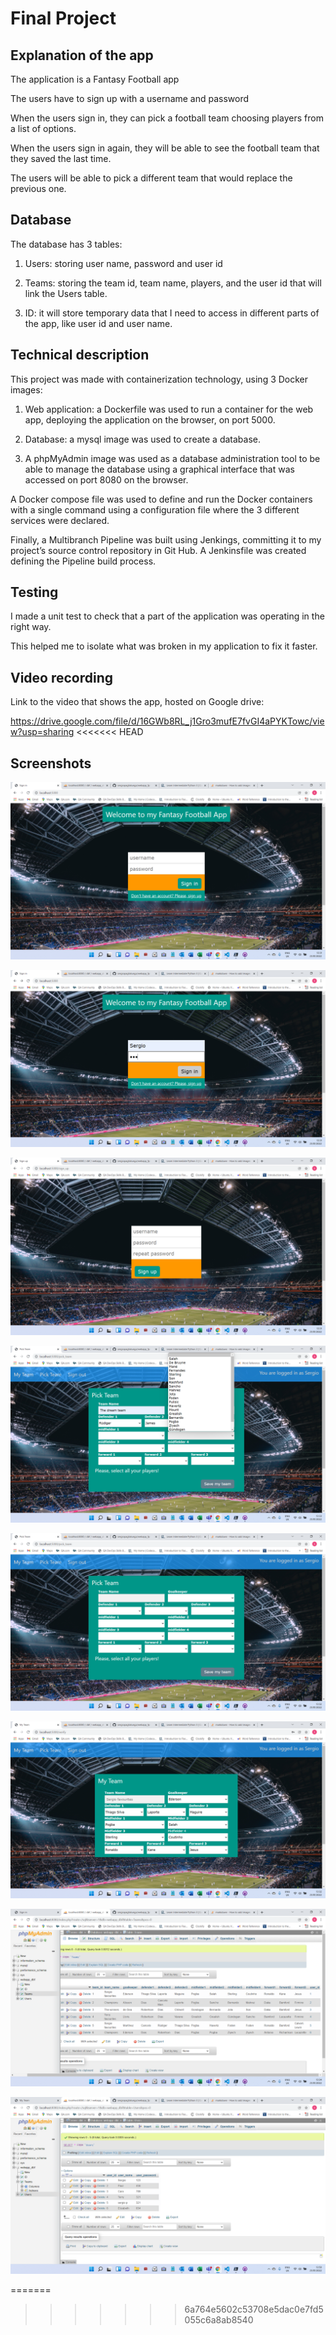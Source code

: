 # Final Project

## Explanation of the app

The application is a Fantasy Football app 

The users have to sign up with a username and password

When the users sign in, they can pick a football team 
choosing players from a list of options.

When the users sign in again, they will be able to see the 
football team that they saved the last time.

The users will be able to pick a different team that would replace
the previous one.

## Database

The database has 3 tables:

1. Users: storing user name, password and user id

2. Teams: storing the team id, team name, players, and 
the user id that will link the Users table.

3. ID: it will store temporary data that I need to access in different parts
of the app, like user id and user name.

## Technical description

This project was made with containerization technology, using 3 Docker images:

1. Web application: a Dockerfile was used to run a container for the web app, 
deploying the application on the browser, on port 5000.

2. Database: a mysql image was used to create a database.

3. A phpMyAdmin image was used as a database administration tool to be able to manage 
the database using a graphical interface that was accessed on port 8080 on the browser.

A Docker compose file was used to define and run the Docker containers with a single command 
using a configuration file where the 3 different services were declared.

Finally, a Multibranch Pipeline was built using Jenkings, committing it to my project’s 
source control repository in Git Hub. A Jenkinsfile was created defining the Pipeline build process.

## Testing

I made a unit test to check that a part of the application was operating in the right way. 

This helped me to isolate what was broken in my application to fix it faster.

## Video recording

Link to the video that shows the app, hosted on Google drive: 

https://drive.google.com/file/d/16GWb8RL_j1Gro3mufE7fvGI4aPYKTowc/view?usp=sharing
<<<<<<< HEAD

## Screenshots

![Screenshot](/web/webapp/static/images/welcome.png)

![Screenshot](/web/webapp/static/images/signin.png)

![Screenshot](/web/webapp/static/images/signup.png)

![Screenshot](/web/webapp/static/images/pickplayers.png)

![Screenshot](/web/webapp/static/images/pickteam.png)

![Screenshot](/web/webapp/static/images/myteam.png)

![Screenshot](/web/webapp/static/images/teamsdb.png)

![Screenshot](/web/webapp/static/images/usersdb.png)


=======
>>>>>>> 6a764e5602c53708e5dac0e7fd5055c6a8ab8540
